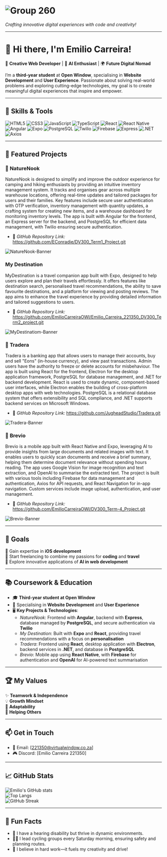 # ![Group 260](https://github.com/user-attachments/assets/387e0c52-cb95-4971-b40f-ac2bb01f488a)


*Crafting innovative digital experiences with code and creativity!*

---

# 👋 Hi there, I'm **Emilio Carreira**!  
🎨 **Creative Web Developer** | 🤖 **AI Enthusiast** | 🌍 **Future Digital Nomad**

I’m a **third-year student** at **Open Window**, specialising in **Website Development** and **User Experience**. Passionate about solving real-world problems and exploring cutting-edge technologies, my goal is to create meaningful digital experiences that inspire and empower.

---

## 🔧 Skills & Tools  
![HTML5](https://img.shields.io/badge/HTML5-E34F26?style=for-the-badge&logo=html5&logoColor=white) ![CSS3](https://img.shields.io/badge/CSS3-1572B6?style=for-the-badge&logo=css3&logoColor=white) ![JavaScript](https://img.shields.io/badge/JavaScript-F7DF1E?style=for-the-badge&logo=javascript&logoColor=black) ![TypeScript](https://img.shields.io/badge/TypeScript-007ACC?style=for-the-badge&logo=typescript&logoColor=white) ![React](https://img.shields.io/badge/React-61DAFB?style=for-the-badge&logo=react&logoColor=black) ![React Native](https://img.shields.io/badge/React_Native-61DAFB?style=for-the-badge&logo=react&logoColor=black) ![Angular](https://img.shields.io/badge/Angular-DD0031?style=for-the-badge&logo=angular&logoColor=white) ![Expo](https://img.shields.io/badge/Expo-1B1F23?style=for-the-badge&logo=expo&logoColor=white) ![PostgreSQL](https://img.shields.io/badge/PostgreSQL-336791?style=for-the-badge&logo=postgresql&logoColor=white) ![Twilio](https://img.shields.io/badge/Twilio-FF5F00?style=for-the-badge&logo=twilio&logoColor=white) ![Firebase](https://img.shields.io/badge/Firebase-FFCA28?style=for-the-badge&logo=firebase&logoColor=black) ![Express](https://img.shields.io/badge/Express-000000?style=for-the-badge&logo=express&logoColor=white)  ![.NET](https://img.shields.io/badge/.NET-512BD4?style=for-the-badge&logo=.net&logoColor=white) ![Axios](https://img.shields.io/badge/Axios-5A29E0?style=for-the-badge&logo=axios&logoColor=white)  
 
---

## 🌟 Featured Projects  

### 📄 **NatureNook**  
NatureNook is designed to simplify and improve the outdoor experience for camping and hiking enthusiasts by providing an intuitive inventory management system. It tracks and organises gear across multiple warehouse locations, offering real-time updates and tailored packages for users and their families. Key features include secure user authentication with OTP verification, inventory management with quantity updates, a crafting system for creating new items, and a warehouse dashboard for monitoring inventory levels. The app is built with Angular for the frontend, an Express server for the backend, and PostgreSQL for efficient data management, with Twilio ensuring secure authentication.  

- 📸 *GitHub Repository Link:* https://github.com/EConradie/DV300_Term1_Project.git

![NatureNook-Banner](https://github.com/user-attachments/assets/28f66705-7918-42c9-8b58-8f9e7b7d61f9)

###  **My Destination**  
MyDestination is a travel companion app built with Expo, designed to help users explore and plan their travels effortlessly. It offers features like destination search, personalised travel recommendations, the ability to save favourite destinations, and a platform for viewing and posting reviews. The app aims to enhance the travel experience by providing detailed information and tailored suggestions to users.

- 📸 *GitHub Repository Link:* https://github.com/EmilioCarreiraOWI/Emilio_Carreira_221350_DV300_Term2_project.git

![MyDestinatiom-Banner](https://github.com/user-attachments/assets/83a84da5-eddf-49c4-b691-05b66744ea21)

### 📄 **Tradera**  
Tradera is a banking app that allows users to manage their accounts, buy and sell "Eons" (in-house currency), and view past transactions. Admin users have the authority to freeze or delete accounts for misbehaviour. The app is built using React for the frontend, Electron for the desktop application framework, PostgreSQL for database management, and .NET for backend development. React is used to create dynamic, component-based user interfaces, while Electron enables the building of cross-platform desktop apps with web technologies. PostgreSQL is a relational database system that offers extensibility and SQL compliance, and .NET supports backend services on Microsoft Windows.

- 📸 *GitHub Repository Link:* https://github.com/JugheadStudio/Tradera.git

![Tradera-Banner](https://github.com/user-attachments/assets/726dff86-6477-4acc-901d-47606d94dada)

### 📱 **Brevio**  
Brevio is a mobile app built with React Native and Expo, leveraging AI to provide insights from large documents and related images with text. It enables users to quickly scan documents and receive a brief summary, helping them determine document relevance without spending hours reading. The app uses Google Vision for image recognition and text extraction, and OpenAI to summarise the extracted text. The project is built with various tools including Firebase for data management and authentication, Axios for API requests, and React Navigation for in-app navigation. Custom services include image upload, authentication, and user management.  

- 📸 *GitHub Repository Link:* https://github.com/EmilioCarreiraOWI/DV300_Term-4_Project.git
  
![Brevio-Banner](https://github.com/user-attachments/assets/48494291-893a-4713-93c9-0dc6458e5ad2)

---

## 🎯 Goals  
🚀 Gain expertise in **iOS development**  
💼 Start freelancing to combine my passions for **coding** and **travel**  
🤖 Explore innovative applications of **AI in web development**  

---

## 📚 Coursework & Education  
- 🎓 **Third-year student at Open Window**  
- 📘 Specialising in **Website Development** and **User Experience**  
- 🖥️ **Key Projects & Technologies**:  
  - *NatureNook*: Frontend with **Angular**, backend with **Express**, database managed by **PostgreSQL**, and secure authentication via **Twilio**  
  - *My Destination*: Built with **Expo** and **React**, providing travel recommendations with a focus on **personalisation**  
  - *Tradera*: Frontend using **React**, desktop application with **Electron**, backend services in **.NET**, and database in **PostgreSQL**  
  - *Brevio*: Mobile app using **React Native**, with **Firebase** for authentication and **OpenAI** for AI-powered text summarisation  

---

## 🏆 My Values  
✨ **Teamwork & Independence**  
💡 **Growth Mindset**  
🔄 **Adaptability**  
🤝 **Helping Others**

---

## 📫 Get in Touch  
- 📧 Email: [221350@virtualwindow.co.za]  
- 🎮 Discord: [Emilio Carreira 221350]   

---

## 📈 GitHub Stats  
![Emilio's GitHub stats](https://github-readme-stats.vercel.app/api?username=EmilioCarreiraOWI&show_icons=true&theme=radical)  
![Top Langs](https://github-readme-stats.vercel.app/api/top-langs/?username=EmilioCarreiraOWI&layout=compact)  
![GitHub Streak](https://streak-stats.demolab.com?user=EmilioCarreiraOWI&theme=radical)  

---

## 🌟 Fun Facts  
- 🤝 I have a hearing disability but thrive in dynamic environments.  
- 🚴‍♂️ I lead cycling groups every Saturday morning, ensuring safety and planning routes.  
- 💪 I believe in hard work—it fuels my creativity and drive!
